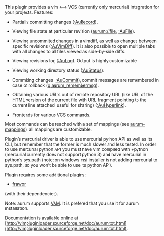 
This plugin provides a vim <--> VCS (currently only mercurial) integration for 
your projects. Features:

  - Partially committing changes ([:AuRecord](http://vimpluginloader.sourceforge.net/doc/aurum.txt.html#line325-0)).

  - Viewing file state at particular revision ([aurum://file](http://vimpluginloader.sourceforge.net/doc/aurum.txt.html#line556-0), [:AuFile](http://vimpluginloader.sourceforge.net/doc/aurum.txt.html#line146-0)).

  - Viewing uncommited changes in a vimdiff, as well as changes between 
    specific revisions ([:AuVimDiff](http://vimpluginloader.sourceforge.net/doc/aurum.txt.html#line365-0)). It is also possible to open multiple 
    tabs with all changes to all files viewed as side-by-side diffs.

  - Viewing revisions log ([:AuLog](http://vimpluginloader.sourceforge.net/doc/aurum.txt.html#line226-0)). Output is highly customizable.

  - Viewing working directory status ([:AuStatus](http://vimpluginloader.sourceforge.net/doc/aurum.txt.html#line329-0)).

  - Commiting changes ([:AuCommit](http://vimpluginloader.sourceforge.net/doc/aurum.txt.html#line87-0)), commit messages are remembered in case of 
    rollback ([g:aurum_remembermsg](http://vimpluginloader.sourceforge.net/doc/aurum.txt.html#line801-0)).

  - Obtaining various URL’s out of remote repository URL (like URL of the HTML 
    version of the current file with URL fragment pointing to the current line 
    attached: useful for sharing) ([:AuHyperlink](http://vimpluginloader.sourceforge.net/doc/aurum.txt.html#line177-0)).

  - Frontends for various VCS commands.

Most commands can be reached with a set of mappings (see [aurum-mappings](http://vimpluginloader.sourceforge.net/doc/aurum.txt.html#line698-0)), 
all mappings are customizable.


Plugin’s mercurial driver is able to use mercurial python API as well as its 
CLI, but remember that the former is much slower and less tested. In order to 
use mercurial python API you must have vim compiled with +python (mercurial 
currently does not support python 3) and have mercurial in python’s sys.path 
(note: on windows msi installer is not adding mercurial to sys.path, so you 
won’t be able to use its python API).


Plugin requires some additional plugins:

  - [frawor](https://bitbucket.org/ZyX_I/frawor)

(with their dependencies).


Note: aurum supports [VAM](https://github.com/MarcWeber/vim-addon-manager). It 
      is prefered that you use it for aurum installation.

Documentation is available online at [http://vimpluginloader.sourceforge.net/doc/aurum.txt.html](http://vimpluginloader.sourceforge.net/doc/aurum.txt.html).

